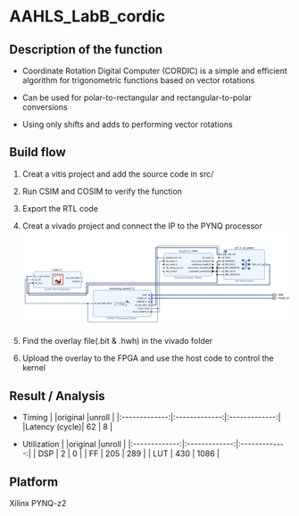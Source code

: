 # AAHLS_LabB_cordic

## Description of the function
*  Coordinate Rotation Digital Computer (CORDIC) is a simple and efficient algorithm for trigonometric functions based on vector rotations

*  Can be used for polar-to-rectangular and rectangular-to-polar conversions

*  Using only shifts and adds to performing vector rotations
## Build flow
1. Creat a vitis project and add the source code in src/

2. Run CSIM and COSIM to verify the function

3. Export the RTL code

4. Creat a vivado project and connect the IP to the PYNQ processor
![This is a alt text.](/imag/sample01.PNG "This is a sample image.")
 
5. Find the overlay file(.bit & .hwh) in the vivado folder

6. Upload the overlay to the FPGA and use the host code to control the kernel
## Result / Analysis
* Timing
|               |original       |unroll         |
|:-------------:|:-------------:|:-------------:|
|Latency (cycle)| 62            | 8             |

* Utilization
|               |original       |unroll         |
|:-------------:|:-------------:|:-------------:|
| DSP           | 2             | 0             |
| FF            | 205           | 289           |
| LUT           | 430           | 1086          |
## Platform 
Xilinx PYNQ-z2

